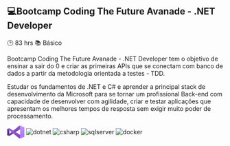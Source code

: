 ## 💻Bootcamp Coding The Future Avanade - .NET Developer

:clock2: 83 hrs
:books: Básico

Bootcamp Coding The Future Avanade - .NET Developer tem o objetivo de ensinar a sair do 0 e criar as primeiras APIs que se conectam com banco de dados a partir da metodologia orientada a testes - TDD.

Estudar os fundamentos de .NET e C# e aprender a principal stack de desenvolvimento da Microsoft para se tornar um profissional Back-end com capacidade de desenvolver com agilidade, criar e testar aplicações que apresentam os melhores tempos de resposta sem exigir muito poder de processamento.

<div>
  <img align="center" alt="visualstudio" height="30" width="40" src="https://raw.githubusercontent.com/devicons/devicon/master/icons/visualstudio/visualstudio-original.svg">
  <img align="center" alt="dotnet" height="30" width="40" src="https://cdn.jsdelivr.net/gh/devicons/devicon@latest/icons/dot-net/dot-net-original-wordmark.svg">
  <img align="center" alt="csharp" height="30" width="40" src="https://cdn.jsdelivr.net/gh/devicons/devicon@latest/icons/csharp/csharp-original.svg">
<img align="center" alt="sqlserver" height="30" width="40" src="https://cdn.jsdelivr.net/gh/devicons/devicon@latest/icons/microsoftsqlserver/microsoftsqlserver-plain-wordmark.svg">
<img align="center" alt="docker" height="30" width="40" src="https://cdn.jsdelivr.net/gh/devicons/devicon@latest/icons/docker/docker-original-wordmark.svg">
</div>
